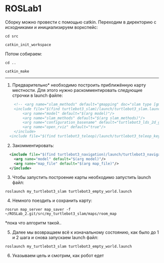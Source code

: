 # ROSLab1
Сборку можно провести с помощью catkin. Переходим в директорию с исходниками и инициализируем воркспейс:

`cd src`

`catkin_init_workspace`

Потом собираем:

`cd ..`

`catkin_make`

---

1) Предварительно* необходимо построить приближённую карту местности. Для этого нужно раскомментировать следующие строчки в launch файле:

```xml
	<!-- <arg name="slam_methods" default="gmapping" doc="slam type [gmapping, cartographer, hector, karto, frontier_exploration]"/>
	<include file="$(find turtlebot3_slam)/launch/turtlebot3_slam.launch">
		<arg name="model" default="$(arg model)"/>
		<arg name="slam_methods" default="$(arg slam_methods)"/>
		<arg name="configuration_basename" default="turtlebot3_lds_2d_gazebo.lua"/>
		<arg name="open_rviz" default="true"/>
	</include> 
  <include file="$(find turtlebot3_teleop)/launch/turtlebot3_teleop_key.launch"/> -->
```

2) Закомментировать:

```xml
  <include file="$(find turtlebot3_navigation)/launch/turtlebot3_navigation.launch">
    <arg name="model" default="$(arg model)"/>
    <arg name="map_file" default="$(arg map_file)"/>
  </include>
```

3) Чтобы запустить построение карты необходимо запустить launch файл:

`roslaunch my_turtlebot3_slam turtlebot3_empty_world.launch`

4) Немного поездить и сохранить карту:

`rosrun map_server map_saver -f ~/ROSLab_2.git/src/my_turtlebot3_slam/maps/room_map`

*пока что алгоритм такой.. 

5) Далее мы возвращаем всё к изначальному состоянию, как было до 1 и 2 шага и снова запускаем launch файл:

`roslaunch my_turtlebot3_slam turtlebot3_empty_world.launch`

6) Указываем цель и смотрим, как робот едет

